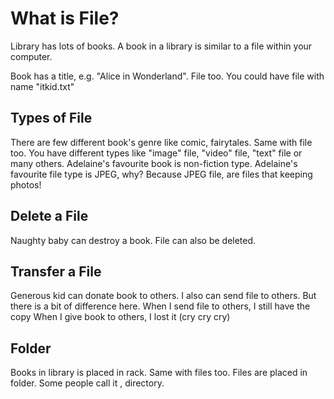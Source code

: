# What is File?

Library has lots of books. A book in a library is similar to a file within your computer.

Book has a title, e.g. "Alice in Wonderland". File too. You could have file with name "itkid.txt"

## Types of File
There are few different book's genre like comic, fairytales. Same with file too. You have different types like "image" file, "video" file, "text" file or many others. Adelaine's favourite book is non-fiction type.
Adelaine's favourite file type is JPEG, why? Because JPEG file, are files that keeping photos!

## Delete a File
Naughty baby can destroy a book. File can also be deleted.

## Transfer a File
Generous kid can donate book to others. I also can send file to others.
But there is a bit of difference here.
When I send file to others, I still have the copy
When I give book to others, I lost it (cry cry cry)

## Folder
Books in library is placed in rack. Same with files too. Files are placed in folder. Some people call it , directory.





